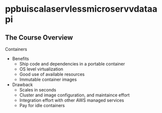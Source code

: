 # ppbuiscalaservlessmicroservvdataapi
## The Course Overview
Containers
- Benefits
  - Ship code and dependencies in a portable container
  - OS level virtualization
  - Good use of available resources
  - Immutable container images
- Drawback
  - Scales in seconds
  - Cluster and image configuration, and maintaince effort
  - Integration effort with other AWS managed services
  - Pay for idle containers
